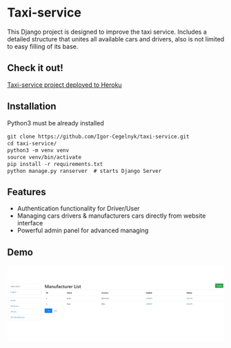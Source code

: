 # Taxi-service

This Django project is designed to improve the taxi service. 
Includes a detailed structure that unites all available cars and drivers, 
also is not limited to easy filling of its base.

## Check it out!

[Taxi-service project deployed to Heroku](PASTE_LINK_HERE)

## Installation

Python3 must be already installed

```shell
git clone https://github.com/Igor-Cegelnyk/taxi-service.git
cd taxi-service/
python3 -m venv venv
source venv/bin/activate
pip install -r requirements.txt
python manage.py ranserver  # starts Django Server
```

## Features

* Authentication functionality for Driver/User
* Managing cars drivers & manufacturers cars directly from website interface
* Powerful admin panel for advanced managing

## Demo

![Website Interface](demo.png)